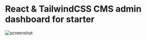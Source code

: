 # React & TailwindCSS CMS admin dashboard for starter

![screenshot](https://github.com/user-attachments/assets/eb982a68-0f3d-483c-92d8-c7e67acddd7c)
